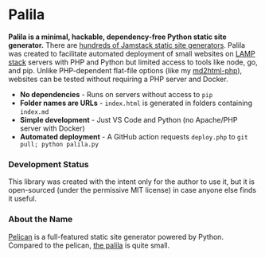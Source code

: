 # Palila

**Palila is a minimal, hackable, dependency-free Python static site generator.** There are [hundreds of Jamstack static site generators](https://jamstack.org/generators/). Palila was created to facilitate automated deployment of small websites on [LAMP stack](https://en.wikipedia.org/wiki/LAMP_(software_bundle)) servers with PHP and Python but limited access to tools like node, go, and pip. Unlike PHP-dependent flat-file options (like my [md2html-php](https://github.com/swharden/md2html-php)), websites can be tested without requiring a PHP server and Docker.

* **No dependencies** - Runs on servers without access to `pip`
* **Folder names are URLs** - `index.html` is generated in folders containing `index.md`
* **Simple development** - Just VS Code and Python (no Apache/PHP server with Docker)
* **Automated deployment** - A GitHub action requests `deploy.php` to `git pull; python palila.py`

### Development Status

This library was created with the intent only for the author to use it, but it is open-sourced (under the permissive MIT license) in case anyone else finds it useful.

### About the Name

[Pelican](https://getpelican.com) is a full-featured static site generator powered by Python. Compared to the pelican, [the palila](https://en.wikipedia.org/wiki/Palila) is quite small.